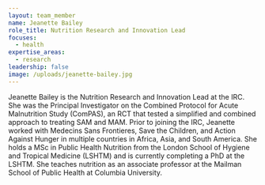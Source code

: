 ```yaml
---
layout: team_member
name: Jeanette Bailey
role_title: Nutrition Research and Innovation Lead
focuses:
  - health
expertise_areas:
  - research
leadership: false
image: /uploads/jeanette-bailey.jpg
---
```


Jeanette Bailey is the Nutrition Research and Innovation Lead at the IRC. She was the Principal Investigator on the Combined Protocol for Acute Malnutrition Study (ComPAS), an RCT that tested a simplified and combined approach to treating SAM and MAM. Prior to joining the IRC, Jeanette worked with Medecins Sans Frontieres, Save the Children, and Action Against Hunger in multiple countries in Africa, Asia, and South America. She holds a MSc in Public Health Nutrition from the London School of Hygiene and Tropical Medicine (LSHTM) and is currently completing a PhD at the LSHTM. She teaches nutrition as an associate professor at the Mailman School of Public Health at Columbia University.